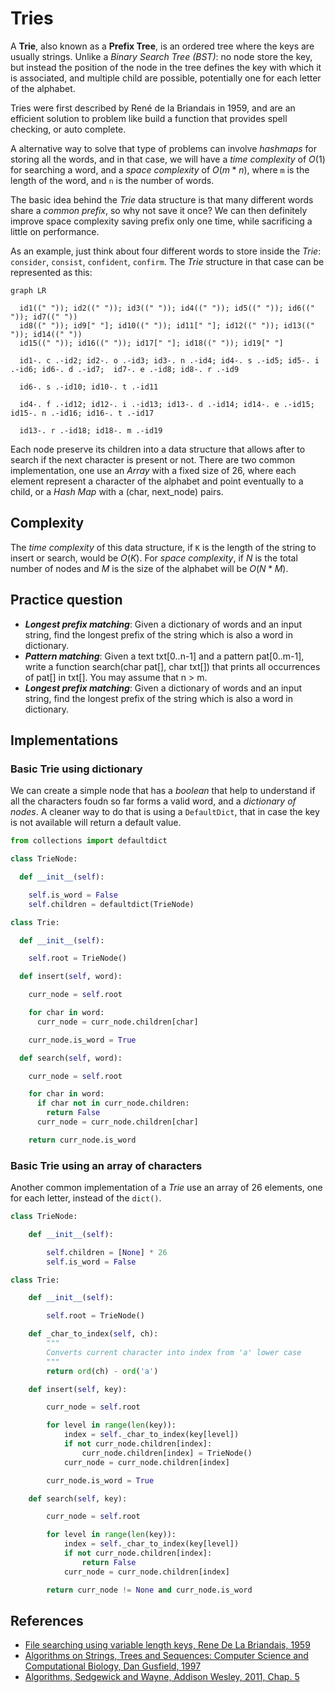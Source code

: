 # Tries

A **Trie**, also known as a **Prefix Tree**, is an ordered tree where the keys are usually strings. Unlike a _Binary Search Tree (BST)_: no node store the key, but instead the position of the node in the tree defines the key with which it is associated, and multiple child are possible, potentially one for each letter of the alphabet.

Tries were first described by René de la Briandais in 1959, and are an efficient solution to problem like build a function that provides spell checking, or auto complete.

A alternative way to solve that type of problems can involve _hashmaps_ for storing all the words, and in that case, we will have a _time complexity_ of $O(1)$ for searching a word, and a _space complexity_ of $O(m*n)$, where `m` is the length of the word, and `n` is the number of words.

The basic idea behind the _Trie_ data structure is that many different words share a _common prefix_, so why not save it once? We can then definitely improve space complexity saving prefix only one time, while sacrificing a little on performance.

As an example, just think about four different words to store inside the _Trie_: `consider`, `consist`, `confident`, `confirm`. The _Trie_ structure in that case can be represented as this:

```mermaid
graph LR

  id1((" ")); id2((" ")); id3((" ")); id4((" ")); id5((" ")); id6((" ")); id7((" "))
  id8((" ")); id9[" "]; id10((" ")); id11[" "]; id12((" ")); id13((" ")); id14((" "))
  id15((" ")); id16((" ")); id17[" "]; id18((" ")); id19[" "]

  id1-. c .-id2; id2-. o .-id3; id3-. n .-id4; id4-. s .-id5; id5-. i .-id6; id6-. d .-id7;  id7-. e .-id8; id8-. r .-id9

  id6-. s .-id10; id10-. t .-id11

  id4-. f .-id12; id12-. i .-id13; id13-. d .-id14; id14-. e .-id15; id15-. n .-id16; id16-. t .-id17

  id13-. r .-id18; id18-. m .-id19
```

Each node preserve its children into a data structure that allows after to search if the next character is present or not. There are two common implementation, one use an _Array_ with a fixed size of 26, where each element represent a character of the alphabet and point eventually to a child, or a _Hash Map_ with a (char, next_node) pairs.

## Complexity

The _time complexity_ of this data structure, if `K` is the length of the string to insert or search, would be $O(K)$. For _space complexity_, if $N$ is the total number of nodes and $M$ is the size of the alphabet will be $O(N * M)$.

## Practice question

- ***Longest prefix matching***: Given a dictionary of words and an input string, find the longest prefix of the string which is also a word in dictionary.
- ***Pattern matching***: Given a text txt[0..n-1] and a pattern pat[0..m-1], write a function search(char pat[], char txt[]) that prints all occurrences of pat[] in txt[]. You may assume that n > m.
- ***Longest prefix matching***: Given a dictionary of words and an input string, find the longest prefix of the string which is also a word in dictionary.

## Implementations

### Basic Trie using dictionary

We can create a simple node that has a _boolean_ that help to understand if all the characters foudn so far forms a valid word, and a _dictionary of nodes_. A cleaner way to do that is using a `DefaultDict`, that in case the key is not available will return a default value.

```python
from collections import defaultdict

class TrieNode:

  def __init__(self):

    self.is_word = False
    self.children = defaultdict(TrieNode)

class Trie:

  def __init__(self):

    self.root = TrieNode()

  def insert(self, word):

    curr_node = self.root

    for char in word:
      curr_node = curr_node.children[char]

    curr_node.is_word = True

  def search(self, word):

    curr_node = self.root

    for char in word:
      if char not in curr_node.children:
        return False
      curr_node = curr_node.children[char]

    return curr_node.is_word
```

### Basic Trie using an array of characters

Another common implementation of a _Trie_ use an array of 26 elements, one for each letter, instead of the `dict()`.

```python
class TrieNode:

    def __init__(self):

        self.children = [None] * 26
        self.is_word = False

class Trie:

    def __init__(self):

        self.root = TrieNode()

    def _char_to_index(self, ch):
        """
        Converts current character into index from 'a' lower case
        """
        return ord(ch) - ord('a')

    def insert(self, key):

        curr_node = self.root

        for level in range(len(key)):
            index = self._char_to_index(key[level])
            if not curr_node.children[index]:
                curr_node.children[index] = TrieNode()
            curr_node = curr_node.children[index]

        curr_node.is_word = True

    def search(self, key):

        curr_node = self.root

        for level in range(len(key)):
            index = self._char_to_index(key[level])
            if not curr_node.children[index]:
                return False
            curr_node = curr_node.children[index]

        return curr_node != None and curr_node.is_word
```

## References

- [File searching using variable length keys, Rene De La Briandais, 1959](https://www.semanticscholar.org/paper/File-searching-using-variable-length-keys-Briandais/3ce3f4cc1c91d03850ed84ef96a08498e018d18f)
- [Algorithms on Strings, Trees and Sequences: Computer Science and Computational Biology, Dan Gusfield, 1997](https://www.amazon.in/Algorithms-Strings-Trees-Sequences-Computational/dp/0521585198)
- [Algorithms, Sedgewick and Wayne, Addison Wesley, 2011, Chap. 5](https://www.amazon.com/Algorithms-4th-Robert-Sedgewick/dp/032157351X)
